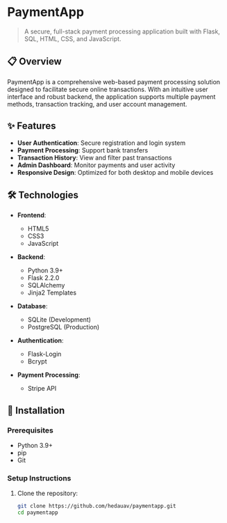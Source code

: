 # PaymentApp



> A secure, full-stack payment processing application built with Flask, SQL, HTML, CSS, and JavaScript.



## 📋 Overview

PaymentApp is a comprehensive web-based payment processing solution designed to facilitate secure online transactions. With an intuitive user interface and robust backend, the application supports multiple payment methods, transaction tracking, and user account management.

## ✨ Features

- **User Authentication**: Secure registration and login system
- **Payment Processing**: Support  bank transfers
- **Transaction History**: View and filter past transactions
- **Admin Dashboard**: Monitor payments and user activity
- **Responsive Design**: Optimized for both desktop and mobile devices

## 🛠️ Technologies

- **Frontend**:
  - HTML5
  - CSS3
  - JavaScript


- **Backend**:
  - Python 3.9+
  - Flask 2.2.0
  - SQLAlchemy
  - Jinja2 Templates

- **Database**:
  - SQLite (Development)
  - PostgreSQL (Production)

- **Authentication**:
  - Flask-Login
  - Bcrypt

- **Payment Processing**:
  - Stripe API

## 🚀 Installation

### Prerequisites
- Python 3.9+
- pip
- Git

### Setup Instructions

1. Clone the repository:
   ```bash
   git clone https://github.com/hedauav/paymentapp.git
   cd paymentapp
